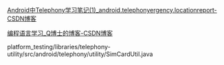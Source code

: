 [Android中Telephony学习笔记(1)_android.telephonyergency.locationreport-CSDN博客](https://doctorq.blog.csdn.net/article/details/25206321)

[编程语言学习_Q博士的博客-CSDN博客](https://blog.csdn.net/itfootball/category_6937073.html)



platform_testing/libraries/telephony-utility/src/android/telephony/utility/SimCardUtil.java
